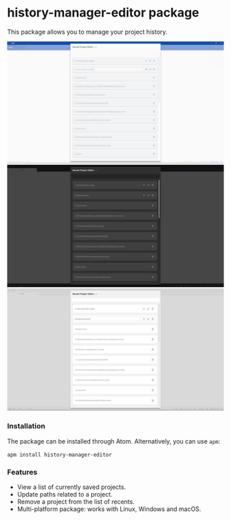 # history-manager-editor package

This package allows you to manage your project history.

![Material Light Theme](https://github.com/ahallicks/history-manager-editor/blob/master/ss-material.jpg)
![Atom One Dark Theme](https://github.com/ahallicks/history-manager-editor/blob/master/ss-one-dark.jpg)
![Atom One Light Theme](https://github.com/ahallicks/history-manager-editor/blob/master/ss-one-light.jpg)

### Installation
The package can be installed through Atom. Alternatively, you can use `apm`:

```
apm install history-manager-editor
```

### Features
* View a list of currently saved projects.
* Update paths related to a project.
* Remove a project from the list of recents.
* Multi-platform package: works with Linux, Windows and macOS.
